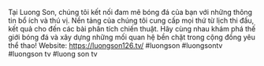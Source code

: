 Tại Luong Son, chúng tôi kết nối đam mê bóng đá của bạn với những thông tin bổ ích và thú vị. Nền tảng của chúng tôi cung cấp mọi thứ từ lịch thi đấu, kết quả cho đến các bài phân tích chiến thuật. Hãy cùng nhau khám phá thế giới bóng đá và xây dựng những mối quan hệ bền chặt trong cộng đồng yêu thể thao! Website: https://luongson126.tv/  #luongson #luongsontv #luongson tv #luong son tv